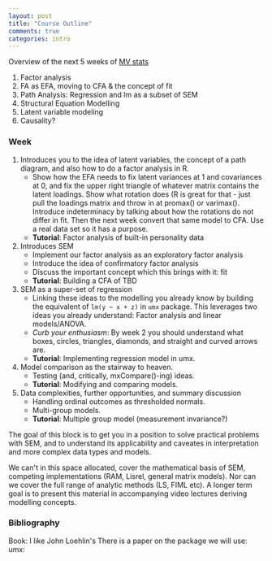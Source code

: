 ```yaml
---
layout: post
title: "Course Outline"
comments: true
categories: intro
---
```


<a name="top"></a>


Overview of the next 5 weeks of [MV stats](http://www.drps.ed.ac.uk/15-16/dpt/cxpsyl11054.htm)

1. Factor analysis
2. FA as EFA, moving to CFA & the concept of fit
3. Path Analysis: Regression and lm as a subset of SEM
4. Structural Equation Modelling
5. Latent variable modeling
6. Causality?

### Week
1. Introduces you to the idea of latent variables, the concept of a path diagram, and also how to do a factor analysis in R.
	* Show how the EFA needs to fix latent variances at 1 and covariances at 0, and fix the upper right triangle of whatever matrix contains the latent loadings. Show what rotation does (R is great for that - just pull the loadings matrix and throw in at promax() or varimax(). Introduce indeterminacy by talking about how the rotations do not differ in fit. Then the next week convert that same model to CFA. Use a real data set so it has a purpose.
	* **Tutorial**: Factor analysis of built-in personality data
2. Introduces SEM
	* Implement our factor analysis as an exploratory factor analysis
	* Introduce the idea of confirmatory factor analysis
	* Discuss the important concept which this brings with it: fit
	* **Tutorial**: Building a CFA of TBD
3. SEM as a super-set of regression
	* Linking these ideas to the modelling you already know by building the equivalent of `lm(y ~ x + z)` in `umx` package. This leverages two ideas you already understand: Factor analysis and linear models/ANOVA.
	* *Curb your enthusiasm*: By week 2 you should understand what boxes, circles, triangles, diamonds, and straight and curved arrows are. 
	* **Tutorial**: Implementing regression model in umx.
4. Model comparison as the stairway to heaven.
	* Testing (and, critically, mxCompare()-ing) ideas.
	* **Tutorial**: Modifying and comparing models.
5. Data complexities, further opportunities, and summary discussion
	* Handling ordinal outcomes as thresholded normals.
	* Multi-group models.
	* **Tutorial**: Multiple group model (measurement invariance?)

The goal of this block is to get you in a position to solve practical problems with SEM, and to understand its applicability and caveates in interpretation and more complex data types and models.

We can't in this space allocated, cover the mathematical basis of SEM, competing implementations (RAM, Lisrel, general matrix models). Nor can we cover the full range of analytic methods (LS, FIML etc). A longer term goal is to present this material in accompanying video lectures deriving modelling concepts.

### Bibliography
Book: I like John Loehlin's
There is a paper on the package we will use: umx:
